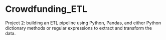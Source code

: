 # Crowdfunding_ETL
Project 2: building an ETL pipeline using Python, Pandas, and either Python dictionary methods or regular expressions to extract and transform the data.
